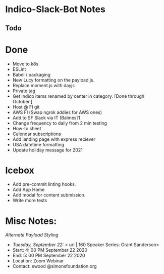 # Indico-Slack-Bot Notes

## Todo

# Done

- Move to k8s
- ESLint
- Babel / packaging
- New Lucy formatting on the payload js.
- Replace moment.js with dayjs
- Private tag
- Get Indico items renamed by center in category. [Done through October.]
- Host @ FI git
- AWS FI (Swap ngrok addies for AWS ones)
- Add to SF Slack via IT (Balmes?)
- Change frequency to daily from 2 min testing
- How-to sheet
- Calendar subscriptions
- Add landing page with express reciever
- USA datetime formatting
- Update holiday message for 2021

# Icebox

- Add pre-commit linting hooks.
- Add App Home
- Add modal for content submission.
- Write more tests

# Misc Notes:

_Alternate Payload Styling_

- _Tuesday, September 22:_ < url | 160 Speaker Series: Grant Sanderson>
- Start: 4: 00 PM September 22 2020
- End: 5: 00 PM September 22 2020
- Location: Zoom Webinar
- Contact: ewood @simonsfoundation.org
